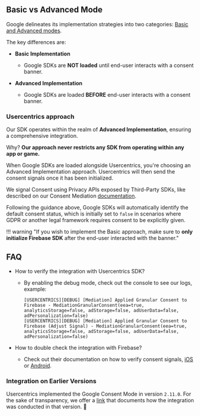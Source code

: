 ## Basic vs Advanced Mode

Google delineates its implementation strategies into two categories: [Basic and Advanced modes](https://support.google.com/google-ads/answer/10000067?hl=en).

The key differences are:

- **Basic Implementation**
    - Google SDKs are **NOT loaded** until end-user interacts with a consent banner.

- **Advanced Implementation**
    - Google SDKs are loaded **BEFORE** end-user interacts with a consent banner.

### Usercentrics approach

Our SDK operates within the realm of **Advanced Implementation**, ensuring a comprehensive integration.

Why? **Our approach never restricts any SDK from operating within any app or game.**

When Google SDKs are loaded alongside Usercentrics, you're choosing an Advanced Implementation approach.
Usercentrics will then send the consent signals once it has been initialized.

We signal Consent using Privacy APIs exposed by Third-Party SDKs, like described on our Consent Mediation [documentation](./consent-mediation.md#our-integration-with-sdks).

Following the guidance above, Google SDKs will automatically identify the default consent status, which is initially set to `false` in scenarios where
GDPR or another legal framework requires consent to be explicitly given.

!!! warning "If you wish to implement the Basic approach, make sure to **only initialize Firebase SDK** after the end-user interacted with the banner."

## FAQ

- How to verify the integration with Usercentrics SDK?
    - By enabling the debug mode, check out the console to see our logs, example:
        ```
        [USERCENTRICS][DEBUG] [Mediation] Applied Granular Consent to Firebase - MediationGranularConsent(eea=true, analyticsStorage=false, adStorage=false, adUserData=false, adPersonalization=false)
        [USERCENTRICS][DEBUG] [Mediation] Applied Granular Consent to Firebase (Adjust Signal) - MediationGranularConsent(eea=true, analyticsStorage=false, adStorage=false, adUserData=false, adPersonalization=false)
        ```

- How to double check the integration with Firebase?
    - Check out their documentation on how to verify consent signals, [iOS](https://developers.google.com/tag-platform/security/guides/app-consent?consentmode=basic&platform=ios#swift_1) or [Android](https://developers.google.com/tag-platform/security/guides/app-consent?consentmode=basic&platform=android#verify_consent_settings).

### Integration on Earlier Versions

Usercentrics implemented the Google Consent Mode in version `2.11.0`. For the sake of transparency, we offer a [link](./google-consent-mode2.md)
that documents how the integration was conducted in that version. :tada:
